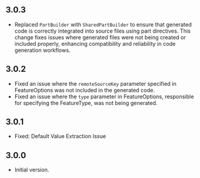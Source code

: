 ## 3.0.3

- Replaced `PartBuilder` with `SharedPartBuilder` to ensure that generated code is correctly integrated into source files using part directives. This change fixes issues where generated files were not being created or included properly, enhancing compatibility and reliability in code generation workflows.

## 3.0.2

- Fixed an issue where the `remoteSourceKey` parameter specified in FeatureOptions was not included in the generated code.
- Fixed an issue where the `type` parameter in FeatureOptions, responsible for specifying the FeatureType, was not being generated.

## 3.0.1

- Fixed: Default Value Extraction Issue

## 3.0.0

- Initial version.
